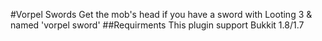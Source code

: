 #Vorpel Swords
Get the mob's head if you have a sword with Looting 3 & named 'vorpel sword'
##Requirments
This plugin support Bukkit 1.8/1.7
